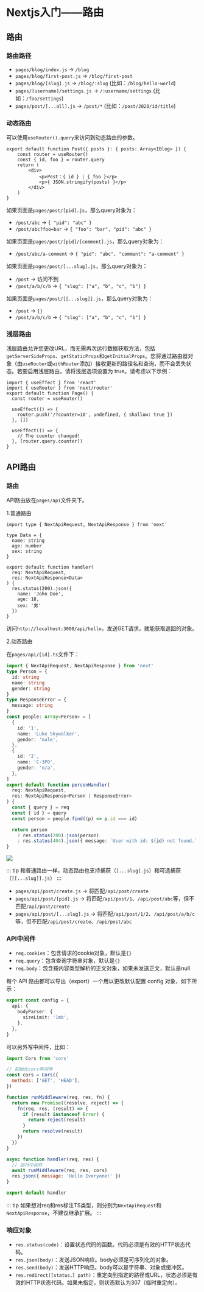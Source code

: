 # Nextjs入门——路由

## 路由
### 路由路径

- `pages/blog/index.js` → `/blog`
- `pages/blog/first-post.js` → `/blog/first-post`
- `pages/blog/[slug].js` → `/blog/:slug` (比如：`/blog/hello-world`)
- `pages/[username]/settings.js` → `/:username/settings` (比如：`/foo/settings`)
- `pages/post/[...all].js` → `/post/*` (比如：`/post/2020/id/title`)

### 动态路由

可以使用`useRouter().query`来访问到动态路由的参数。

```tsx{2,3}
export default function Post({ posts }: { posts: Array<IBlog> }) {
    const router = useRouter()
    const { id, foo } = router.query
    return (
        <div>
            <p>Post：{ id } | { foo }</p>
            <p>{ JSON.stringify(posts) }</p>
        </div>
    )
}
```

如果页面是`pages/post/[pid].js`，那么query对象为：

- `/post/abc` → `{ "pid": "abc" }`
- `/post/abc?foo=bar` → `{ "foo": "bar", "pid": "abc" }`

如果页面是`pages/post/[pid]/[comment].js`，那么query对象为：

- `/post/abc/a-comment` → `{ "pid": "abc", "comment": "a-comment" }`

如果页面是`pages/post/[...slug].js`，那么query对象为：

- `/post` → 访问不到
- `/post/a/b/c/b` → `{ "slug": ["a", "b", "c", "b"] }`

如果页面是`pages/post/[[...slug]].js`，那么query对象为：

- `/post` → `{}`
- `/post/a/b/c/b` → `{ "slug": ["a", "b", "c", "b"] }`

### 浅层路由

浅层路由允许您更改URL，而无需再次运行数据获取方法，包括`getServerSideProps`、`getStaticProps`和`getInitialProps`。您将通过路由器对象（由`useRouter`或`withRouter`添加）接收更新的路径名和查询，而不会丢失状态。若要启用浅层路由，请将浅层选项设置为 true。请考虑以下示例：

```tsx
import { useEffect } from 'react'
import { useRouter } from 'next/router'
export default function Page() {
  const router = useRouter()

  useEffect(() => {
    router.push('/?counter=10', undefined, { shallow: true })
  }, [])

  useEffect(() => {
    // The counter changed!
  }, [router.query.counter])
}
```

## API路由

### 路由

API路由放在`pages/api`文件夹下。

1.普通路由

```tsx
import type { NextApiRequest, NextApiResponse } from 'next'

type Data = {
  name: string
  age: number
  sex: string
}

export default function handler(
  req: NextApiRequest,
  res: NextApiResponse<Data>
) {
  res.status(200).json({
    name: 'John Doe',
    age: 18,
    sex: '男'
  })
}
```

访问`http://localhost:3000/api/hello`，发送GET请求，就能获取返回的对象。

2.动态路由

在`pages/api/[id].ts`文件下：

```ts
import { NextApiRequest, NextApiResponse } from 'next'
type Person = {
  id: string
  name: string
  gender: string
}
type ResponseError = {
  message: string
}
const people: Array<Person> = [
  {
    id: '1',
    name: 'Luke Skywalker',
    gender: 'male',
  },
  {
    id: '2',
    name: 'C-3PO',
    gender: 'n/a',
  },
]
export default function personHandler(
  req: NextApiRequest,
  res: NextApiResponse<Person | ResponseError>
) {
  const { query } = req
  const { id } = query
  const person = people.find((p) => p.id === id)

  return person
    ? res.status(200).json(person)
    : res.status(404).json({ message: `User with id: ${id} not found.` })
}
```

![](./images/next-api动态路由.png)

::: tip
和普通路由一样，动态路由也支持捕获（`[...slug].js`）和可选捕获（`[[...slug]].js`）
:::

- `pages/api/post/create.js` → 将匹配`/api/post/create`
- `pages/api/post/[pid].js` → 将匹配`/api/post/1`、`/api/post/abc`等，但不匹配`/api/post/create`
- `pages/api/post/[...slug].js` → 将匹配`/api/post/1/2`、`/api/post/a/b/c`等，但不匹配`/api/post/create`、`/api/post/abc`

### API中间件

- `req.cookies`：包含请求的cookie对象，默认是`{}`
- `req.query`：包含查询字符串对象，默认是`{}`
- `req.body`：包含按内容类型解析的正文对象，如果未发送正文，默认是null

每个 API 路由都可以导出（export）一个用以更改默认配置 config 对象，如下所示：

```ts
export const config = {
  api: {
    bodyParser: {
      sizeLimit: '1mb',
    },
  },
}
```

可以另外写中间件，比如：

```js
import Cors from 'cors'

// 初始化cors中间件
const cors = Cors({
  methods: ['GET', 'HEAD'],
})

function runMiddleware(req, res, fn) {
  return new Promise((resolve, reject) => {
    fn(req, res, (result) => {
      if (result instanceof Error) {
        return reject(result)
      }
      return resolve(result)
    })
  })
}

async function handler(req, res) {
  // 运行中间件
  await runMiddleware(req, res, cors)
  res.json({ message: 'Hello Everyone!' })
}

export default handler
```

::: tip
如果想对req和res标注TS类型，则分别为`NextApiRequest`和`NextApiResponse`，不建议继承扩展。
:::

### 响应对象

- `res.status(code)`：设置状态代码的函数。代码必须是有效的HTTP状态代码。
- `res.json(body)`：发送JSON响应。body必须是可序列化的对象。
- `res.send(body)`：发送HTTP响应。body可以是字符串、对象或缓冲区。
- `res.redirect([status，] path)`：重定向到指定的路径或URL，状态必须是有效的HTTP状态代码。如果未指定，则状态默认为307（临时重定向）。